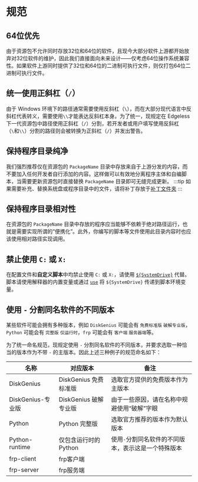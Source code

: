 # 规范
## 64位优先
由于资源包不允许同时存放32位和64位的软件，且现今大部分软件上游都开始放弃对32位软件的维护，因此我们直接面向未来设计——仅考虑64位操作系统兼容性。如果软件上游同时提供了32位和64位的二进制可执行文件，则仅打包64位二进制可执行文件。
## 统一使用正斜杠（`/`）
由于 Windows 环境下的路径通常需要使用反斜杠（`\`），而在大部分现代语言中反斜杠代表转义，需要使用`\\`才能表达反斜杠本身。为了统一，现规定在 Edgeless 下一代资源包中路径使用正斜杠（`/`）分割，若开发者或用户填写使用反斜杠（`\`和`\\`）分割的路径则会被转换为正斜杠（`/`）并发出警告。
## 保持程序目录纯净
我们强烈推荐仅在资源包的 `PackageName` 目录中存放来自于上游分发的内容，而不要加入任何开发者自行添加的内容。这样做可以有效地分离程序主体和自编脚本，当需要更新资源包时直接替换 `PackageName` 目录即可无缝完成更新。
:::tip
如果需要补充、替换系统盘或程序目录中的文件，请将补丁存放于[补丁文件夹](exclusive-directory.md#补丁文件夹)
:::
## 保持程序目录相对性
在资源包的 `PackageName` 目录中存放的程序应当能够不依赖于绝对路径运行，也就是需要实现所谓的“便携化”。此外，你编写的脚本等文件使用此目录内容时也应该使用相对路径实现调用。
## 禁止使用 `C:` 或 `X:`
在配置文件和**自定义脚本**中均禁止使用 `C:` 或 `X:`，请使用 [`${SystemDrive}`](/reference/内置变量.md#systemdrive) 代替。脚本请使用解释器的内置变量或通过 [`use`](/reference/Steps.md#script) 将 `${SystemDrive}` 传递到脚本环境变量。
## 使用 `-` 分割同名软件的不同版本
某些软件可能会拥有多种版本，例如 `DiskGenius` 可能会有 `免费标准版` `破解专业版`，`Python` 可能会有 `完整版` `仅运行时`，`frp` 可能会有 `客户端` `服务器端`等。

为了统一命名规范，现规定使用 `-` 分割同名软件的不同版本，并要求选取一种恰当的版本作为不带 `-` 的主版本。因此上述三种例子的规范命名如下：

|名称|对应版本|备注|
|-|-|-|
|DiskGenius|DiskGenius 免费标准版|选取官方提供的免费版本作为主版本|
|DiskGenius-专业版|DiskGenius 破解专业版|由于一些原因，请在名称中规避使用“破解”字眼|
|Python|Python 完整版|选取官方推荐的版本作为默认版本|
|Python-runtime|仅包含运行时的 Python|使用`-`分割同名软件的不同版本，表示这是一个特殊版本|
|frp-client|frp客户端||
|frp-server|frp服务端||